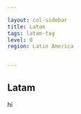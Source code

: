 ```yaml
---

layout: col-sidebar
title: Latam
tags: latam-tag
level: 0
region: Latin America


---
```

## Latam
hi